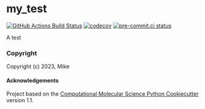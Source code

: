 my_test
==============================
[//]: # (Badges)
[![GitHub Actions Build Status](https://github.com/REPLACE_WITH_OWNER_ACCOUNT/my_test/workflows/CI/badge.svg)](https://github.com/REPLACE_WITH_OWNER_ACCOUNT/my_test/actions?query=workflow%3ACI)
[![codecov](https://codecov.io/gh/REPLACE_WITH_OWNER_ACCOUNT/my_test/branch/main/graph/badge.svg)](https://codecov.io/gh/REPLACE_WITH_OWNER_ACCOUNT/my_test/branch/main)
[![pre-commit.ci status](https://results.pre-commit.ci/badge/github/mikemhenry/demo-cookie-B/main.svg)](https://results.pre-commit.ci/latest/github/mikemhenry/demo-cookie-B/main)

A test

### Copyright

Copyright (c) 2023, Mike


#### Acknowledgements

Project based on the
[Computational Molecular Science Python Cookiecutter](https://github.com/molssi/cookiecutter-cms) version 1.1.
